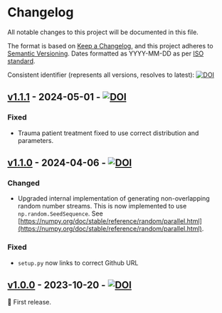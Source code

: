 # Changelog

All notable changes to this project will be documented in this file.

The format is based on [Keep a Changelog](https://keepachangelog.com/en/1.1.0/),
and this project adheres to [Semantic Versioning](https://semver.org/spec/v2.0.0.html). Dates formatted as YYYY-MM-DD as per [ISO standard](https://www.iso.org/iso-8601-date-and-time-format.html).

Consistent identifier (represents all versions, resolves to latest): [![DOI](https://zenodo.org/badge/DOI/10.5281/zenodo.10026326.svg)](https://doi.org/10.5281/zenodo.10026326)

## [v1.1.1](https://github.com/pythonhealthdatascience/stars-treat-sim/releases/tag/v1.1.1) - 2024-05-01 - [![DOI](https://zenodo.org/badge/DOI/10.5281/zenodo.11098944.svg)](https://doi.org/10.5281/zenodo.11098944)

### Fixed

* Trauma patient treatment fixed to use correct distribution and parameters.

## [v1.1.0](https://github.com/pythonhealthdatascience/stars-treat-sim/releases/tag/v1.1.0) - 2024-04-06 - [![DOI](https://zenodo.org/badge/DOI/10.5281/zenodo.10936052.svg)](https://doi.org/10.5281/zenodo.10936052)

### Changed

* Upgraded internal implementation of generating non-overlapping random number streams. This is now implemented to use `np.random.SeedSequence`. See [https://numpy.org/doc/stable/reference/random/parallel.html](https://numpy.org/doc/stable/reference/random/parallel.html).

### Fixed

* `setup.py` now links to correct Github URL

## [v1.0.0](https://github.com/pythonhealthdatascience/stars-treat-sim/releases/tag/v1.0.0) - 2023-10-20 - [![DOI](https://zenodo.org/badge/DOI/10.5281/zenodo.10026327.svg)](https://doi.org/10.5281/zenodo.10026327)

:seedling: First release.